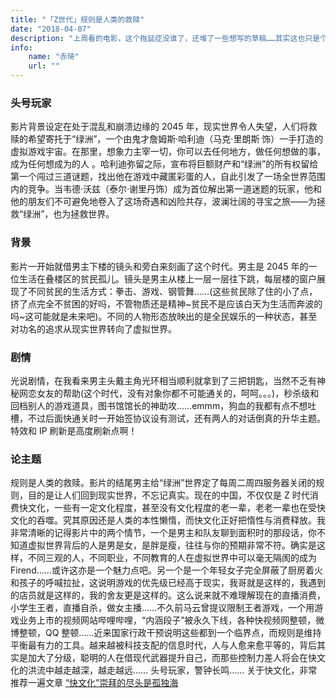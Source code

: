 ```yaml
---
title: "「Z世代」规则是人类的救赎"
date: "2018-04-07"
description: "上周看的电影，这个拖延症没谁了，还堆了一些想写的草稿……其实这也只是个草稿，还是发出来吧省得惦记又拖延假装是最终版"
info:
    name: "赤琦"
    url: ""
---
```


### 头号玩家

影片背景设定在处于混乱和崩溃边缘的 2045 年，现实世界令人失望，人们将救赎的希望寄托于“绿洲”，一个由鬼才詹姆斯·哈利迪（马克·里朗斯 饰）一手打造的虚拟游戏宇宙。在那里，想象力主宰一切，你可以去任何地方，做任何想做的事，成为任何想成为的人 。哈利迪弥留之际，宣布将巨额财产和“绿洲”的所有权留给第一个闯过三道谜题，找出他在游戏中藏匿彩蛋的人，自此引发了一场全世界范围内的竞争。当韦德·沃兹（泰尔·谢里丹饰）成为首位解出第一道迷题的玩家，他和他的朋友们不可避免地卷入了这场奇遇和凶险共存，波澜壮阔的寻宝之旅——为拯救“绿洲”，也为拯救世界。

### 背景

影片一开始就借男主下楼的镜头和旁白来刻画了这个时代。男主是 2045 年的一位生活在叠楼区的贫民孤儿。镜头是男主从楼上一层一层往下跳，每层楼的窗户展现了不同贫民的生活方式：拳击、游戏、钢管舞……(这些贫民除了住的小了点，挤了点完全不贫困的好吗，不管物质还是精神~贫民不是应该白天为生活而奔波的吗~这可能就是未来吧)。不同的人物形态放映出的是全民娱乐的一种状态，甚至对功名的追求从现实世界转向了虚拟世界。

### 剧情

光说剧情，在我看来男主头戴主角光环相当顺利就拿到了三把钥匙，当然不乏有神秘网恋女友的帮助(这个时代，没有对象你都不可能通关的，呵呵。。。)，秒杀级和回档别人的游戏道具，图书馆馆长的神助攻……emmm，狗血的我都有点不想吐槽，不过后面快通关时一开始签协议设有测试，还有两人的对话倒真的升华主题。特效和 IP 刷新是高度刷新点啊！

### 论主题

规则是人类的救赎。影片的结尾男主给“绿洲”世界定了每周二周四服务器关闭的规则，目的是让人们回到现实世界，不忘记真实。现在的中国，不仅仅是 Z 时代消费快文化，一些有一定文化程度，甚至没有文化程度的老一辈，老老一辈也在受快文化的吞噬。究其原因还是人类的本性懒惰，而快文化正好把惰性与消费释放。我非常清晰的记得影片中的两个情节，一个是男主和队友聊到面积时的那段话，你不知道虚拟世界背后的人是男是女，是胖是瘦，往往与你的预期非常不符。确实是这样，不同三观的人，不同职业，不同教育的人在虚拟世界中可以毫无隔阂的成为 Firend……或许这亦是一个魅力点吧。另一个是一个年轻女子完全屏蔽了厨房着火和孩子的呼喊拉扯，这说明游戏的优先级已经高于现实，我哥就是这样的，我遇到的店员就是这样的，我的舍友更是这样的。这么说来就不难理解现在的直播消费，小学生王者，直播自杀，做女主播……不久前马云曾提议限制王者游戏，一个用游戏业务上市的视频网站哔哩哔哩，“内涵段子”被永久下线，各种快视频网整顿，微博整顿，QQ 整顿……近来国家行政干预说明这些都到一个临界点，而规则是维持平衡最有力的工具。越来越被科技支配的信息时代，人与人愈来愈平等的，背后其实是加大了分级，聪明的人在借现代武器提升自己，而那些控制力差人将会在快文化的洪流中越走越深，越走越远…… 头号玩家，警钟长鸣…… 关于快文化，非常推荐一遍文章 [“快文化”崇拜的尽头是孤独海](https://redblue.ga/spirits/thinking/fast-culture/)